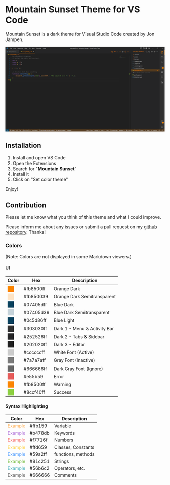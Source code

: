 # Mountain Sunset Theme for VS Code
Mountain Sunset is a dark theme for Visual Studio Code created by Jon Jampen.

![Screenshot of Mountain Sunset](assets/screenshot.png)

## Installation
1. Install and open VS Code
1. Open the Extensions
1. Search for "**Mountain Sunset**"
1. Install it
1. Click on "Set color theme"

Enjoy!

## Contribution
Please let me know what you think of this theme and what I could improve.

Please inform me about any issues or submit a pull request on my [github repository](https://github.com/jonjampen/mountain-sunset-vscode-theme/issues). Thanks!
### Colors
(Note: Colors are not displayed in some Markdown viewers.)
#### UI
| Color | Hex | Description |
| ----- | --- | ----------- |
| <div style="background-color: #fb8500ff; width: 20px; height: 20px"></div> | #fb8500ff | Orange Dark |
| <div style="background-color: #fb850039; width: 20px; height: 20px"></div> | #fb850039 | Orange Dark Semitransparent |
| <div style="background-color: #07405dff; width: 20px; height: 20px"></div> | #07405dff | Blue Dark |
| <div style="background-color: #07405d39; width: 20px; height: 20px"></div> | #07405d39 | Blue Dark Semitransparent |
| <div style="background-color: #07405dff; width: 20px; height: 20px"></div> | #0c5d86ff | Blue Light |
| <div style="background-color: #303030ff; width: 20px; height: 20px"></div> | #303030ff | Dark 1 - Menu & Activity Bar |
| <div style="background-color: #252526ff; width: 20px; height: 20px"></div> | #252526ff | Dark 2 - Tabs & Sidebar |
| <div style="background-color: #202020ff; width: 20px; height: 20px"></div> | #202020ff | Dark 3 - Editor |
| <div style="background-color: #ccccccff; width: 20px; height: 20px"></div> | #ccccccff | White Font (Active) |
| <div style="background-color: #7a7a7aff; width: 20px; height: 20px"></div> | #7a7a7aff | Gray Font (Inactive) |
| <div style="background-color: #666666ff; width: 20px; height: 20px"></div> | #666666ff | Dark Gray Font (Ignore) |
| <div style="background-color: #e55b59; width: 20px; height: 20px"></div> | #e55b59 | Error |
| <div style="background-color: #fb8500ff; width: 20px; height: 20px"></div> | #fb8500ff | Warning |
| <div style="background-color: #8ccf40ff; width: 20px; height: 20px"></div> | #8ccf40ff | Success |

#### Syntax Highlighting
| Color | Hex | Description |
| ----- | --- | ----------- |
| <div style="color: #ffb159">Example</div> | #ffb159 | Variable |
| <div style="color: #b478db">Example</div> | #b478db | Keywords |
| <div style="color: #f7716f">Example</div> | #f7716f | Numbers |
| <div style="color: #ffd659">Example</div> | #ffd659 | Classes, Constants |
| <div style="color: #59a2ff">Example</div> | #59a2ff | functions, methods |
| <div style="color: #81c251">Example</div> | #81c251 | Strings |
| <div style="color: #56b6c2">Example</div> | #56b6c2 | Operators, etc. |
| <div style="color: #666666">Example</div> | #666666 | Comments |